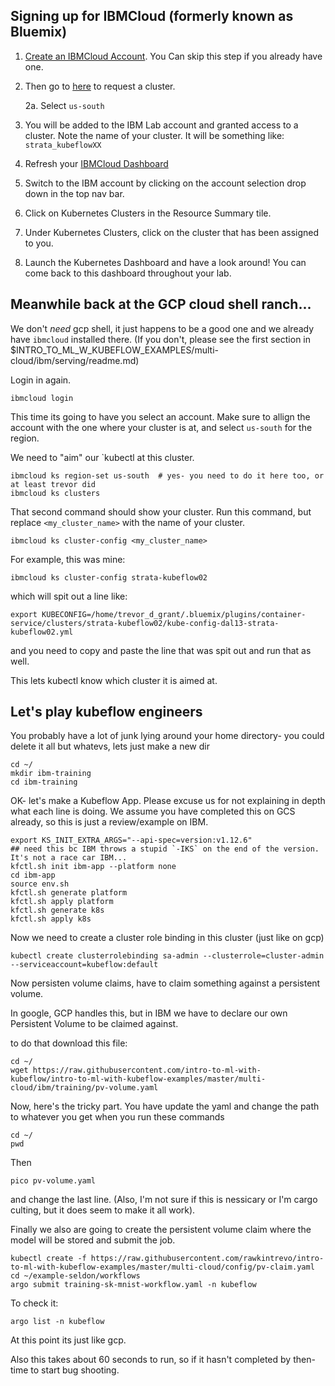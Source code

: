 

## Signing up for IBMCloud (formerly known as Bluemix)


1. [Create an IBMCloud Account](https://cloud.ibm.com/registration/). You Can skip this step if you already have one.

2. Then go to [here](https://strata-kubeflow.mybluemix.net/) to request a cluster.

    2a. Select `us-south`

3. You will be added to the IBM Lab account and granted access to a cluster. Note the name of your cluster. It will be something like: `strata_kubeflowXX`

4. Refresh your [IBMCloud Dashboard](https://cloud.ibm.com/)

5. Switch to the IBM account by clicking on the account selection drop down in the top nav bar.

6. Click on Kubernetes Clusters in the Resource Summary tile.

7. Under Kubernetes Clusters, click on the cluster that has been assigned to you.

8. Launch the Kubernetes Dashboard and have a look around! You can come back to this dashboard throughout your lab.

## Meanwhile back at the GCP cloud shell ranch...

We don't _need_ gcp shell, it just happens to be a good one and we already have
`ibmcloud` installed there. (If you don't, please see the first section in $INTRO_TO_ML_W_KUBEFLOW_EXAMPLES/multi-cloud/ibm/serving/readme.md)

Login in again.

```
ibmcloud login
```

This time its going to have you select an account.  Make sure to allign the account with
the one where your cluster is at, and select `us-south` for the region.

We need to "aim" our `kubectl at this cluster.

```
ibmcloud ks region-set us-south  # yes- you need to do it here too, or at least trevor did
ibmcloud ks clusters
```

That second command should show your cluster. Run this command, but replace `<my_cluster_name>` with the name of your cluster.
```
ibmcloud ks cluster-config <my_cluster_name>
```

For example, this was mine:

```
ibmcloud ks cluster-config strata-kubeflow02
```

which will spit out a line like:

```
export KUBECONFIG=/home/trevor_d_grant/.bluemix/plugins/container-service/clusters/strata-kubeflow02/kube-config-dal13-strata-kubeflow02.yml
```

and you need to copy and paste the line that was spit out and run that as well.

This lets kubectl know which cluster it is aimed at.

## Let's play kubeflow engineers

You probably have a lot of junk lying around your home directory- you could delete it all
but whatevs, lets just make a new dir

```
cd ~/
mkdir ibm-training
cd ibm-training
```

OK- let's make a Kubeflow App.  Please excuse us for not explaining in depth what each line is doing.
We assume you have completed this on GCS already, so this is just a review/example on IBM.

```
export KS_INIT_EXTRA_ARGS="--api-spec=version:v1.12.6"
## need this bc IBM throws a stupid `-IKS` on the end of the version. It's not a race car IBM...
kfctl.sh init ibm-app --platform none
cd ibm-app
source env.sh
kfctl.sh generate platform
kfctl.sh apply platform
kfctl.sh generate k8s
kfctl.sh apply k8s
```


Now we need to create a cluster role binding in this cluster (just like on gcp)
```
kubectl create clusterrolebinding sa-admin --clusterrole=cluster-admin --serviceaccount=kubeflow:default
```


Now persisten volume claims, have to claim something against a persistent volume.

In google, GCP handles this, but in IBM we have to declare our own Persistent Volume to
be claimed against.

to do that download this file:

```
cd ~/
wget https://raw.githubusercontent.com/intro-to-ml-with-kubeflow/intro-to-ml-with-kubeflow-examples/master/multi-cloud/ibm/training/pv-volume.yaml
```

Now, here's the tricky part. You have update the yaml and change the path to whatever you get when you run these commands
```
cd ~/
pwd
```

Then
```
pico pv-volume.yaml
```

and change the last line.
(Also, I'm not sure if this is nessicary or I'm cargo culting, but it does seem to make it all work).


Finally we also are going to create the persistent volume claim where the model will be stored and submit the job.

```
kubectl create -f https://raw.githubusercontent.com/rawkintrevo/intro-to-ml-with-kubeflow-examples/master/multi-cloud/config/pv-claim.yaml
cd ~/example-seldon/workflows
argo submit training-sk-mnist-workflow.yaml -n kubeflow
```

To check it:
```
argo list -n kubeflow
```

At this point its just like gcp.

Also this takes about 60 seconds to run, so if it hasn't completed by then- time to start bug shooting.
